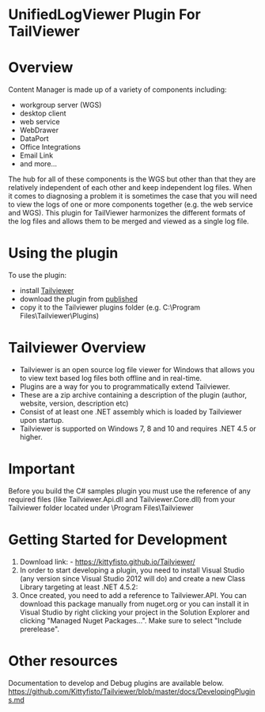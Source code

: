 # UnifiedLogViewer Plugin For TailViewer

# Overview

Content Manager is made up of a variety of components including:

- workgroup server (WGS)
- desktop client
- web service
- WebDrawer
- DataPort
- Office Integrations
- Email Link
- and more...

The hub for all of these components is the WGS but other than that they are relatively independent of each other and keep independent log files. When it comes to diagnosing a problem it is sometimes the case that you will need to view the logs of one or more components together (e.g. the web service and WGS). This plugin for TailViewer harmonizes the different formats of the log files and allows them to be merged and viewed as a single log file.

# Using the plugin

To use the plugin:

- install [Tailviewer](https://kittyfisto.github.io/Tailviewer/)
- download the plugin from [published](Published/UnifiedLogViewerPlugins.1.1.tvp)
- copy it to the Tailviewer plugins folder (e.g. C:\Program Files\Tailviewer\Plugins)

# Tailviewer Overview

- Tailviewer is an open source log file viewer for Windows that allows you to view text based log files both offline and in real-time.
- Plugins are a way for you to programmatically extend Tailviewer.
- These are a zip archive containing a description of the plugin (author, website, version, description etc)
- Consist of at least one .NET assembly which is loaded by Tailviewer upon startup.
- Tailviewer is supported on Windows 7, 8 and 10 and requires .NET 4.5 or higher.

# Important

Before you build the C# samples plugin you must use the reference of any required files (like Tailviewer.Api.dll and Tailviewer.Core.dll)
from your Tailviewer folder located under \Program Files\Tailviewer

# Getting Started for Development

1. Download link: - https://kittyfisto.github.io/Tailviewer/
2. In order to start developing a plugin, you need to install Visual Studio (any version since Visual Studio 2012 will do) and create a new Class Library targeting at least .NET 4.5.2:
3. Once created, you need to add a reference to Tailviewer.API. You can download this package manually from nuget.org or you can install it in Visual Studio by right clicking your project in the Solution Explorer and clicking "Managed Nuget Packages...". Make sure to select "Include prerelease".

# Other resources

Documentation to develop and Debug plugins are available below.
https://github.com/Kittyfisto/Tailviewer/blob/master/docs/DevelopingPlugins.md
